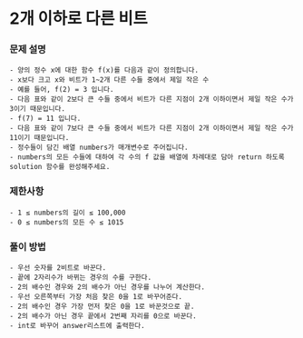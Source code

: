 # 2개 이하로 다른 비트
### 문제 설명
    - 양의 정수 x에 대한 함수 f(x)를 다음과 같이 정의합니다.
    - x보다 크고 x와 비트가 1~2개 다른 수들 중에서 제일 작은 수
    - 예를 들어, f(2) = 3 입니다.
    - 다음 표와 같이 2보다 큰 수들 중에서 비트가 다른 지점이 2개 이하이면서 제일 작은 수가 3이기 때문입니다.
    - f(7) = 11 입니다.
    - 다음 표와 같이 7보다 큰 수들 중에서 비트가 다른 지점이 2개 이하이면서 제일 작은 수가 11이기 때문입니다.
    - 정수들이 담긴 배열 numbers가 매개변수로 주어집니다.
    - numbers의 모든 수들에 대하여 각 수의 f 값을 배열에 차례대로 담아 return 하도록 solution 함수를 완성해주세요.

### 제한사항
    - 1 ≤ numbers의 길이 ≤ 100,000
    - 0 ≤ numbers의 모든 수 ≤ 1015

### 풀이 방법
    - 우선 숫자를 2비트로 바꾼다.
    - 끝에 2자리수가 바뀌는 경우의 수를 구한다.
    - 2의 배수인 경우와 2의 배수가 아닌 경우를 나누어 계산한다.
    - 우선 오른쪽부터 가장 처음 찾은 0을 1로 바꾸어준다.
    - 2의 배수인 경우 가장 먼저 찾은 0을 1로 바꾼것으로 끝.
    - 2의 배수가 아닌 경우 끝에서 2번째 자리를 0으로 바꾼다.
    - int로 바꾸어 answer리스트에 출력한다.
    
